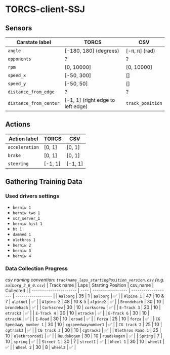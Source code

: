 # TORCS-client-SSJ

## Sensors
| Carstate label         | TORCS                             | CSV              |
| ---------------------- | --------------------------------- | ---------------- |
| `angle`                | [-180, 180] (degrees)             | [-π, π] (rad)    |
| `opponents`            | ?                                 | ?                |
| `rpm`                  | [0, 10000]                        | [0, 10000]       |
| `speed_x`              | [-50, 300]                        | []               |
| `speed_y`              | [-50, 50]                         | []               |
| `distance_from_edge`   | ?                                 | ?                |
| `distance_from_center` | [-1, 1] (right edge to left edge) | `track_position` |

## Actions
| Action label   | TORCS   | CSV     |
| -------------- | ------- | ------- |
| `acceleration` | [0, 1]  | [0, 1]  |
| `brake`        | [0, 1]  | [0, 1]  |
| `steering`     | [-1, 1] | [-1, 1] |

## Gathering Training Data
### Used drivers settings
- `berniw 1`
- `berniw two 1`
- `scr_server_1`
- `berniw hist 1`
- `bt 1`
- `damned 1`
- `olethros 1`
- `berniw 2`
- `berniw 3`
- `berniw 4`

### Data Collection Progress
*csv naming convention: `trackname_laps_startingPosition_version.csv` (e.g. `aalborg_3_6_0.csv`)*
| Track name             | Laps | Starting Position | csv_name            | Collected          |
| ---------------------- | ---- | ----------------- | ------------------- | ------------------ |
| `Aalborg`              | 35   | 1                 | `aalborg`           | :white_check_mark: |
| `Alpine 1`             | 47   | 10 & 7            | `alpine1`           | :white_check_mark: |
| `Alpine 2`             | 48   | 10 & 5            | `alpine2`           | :white_check_mark: |
| `Brondehach`           | 30   | 10                | `brondehach`        | :white_check_mark: |
| `Corkscrew`            | 30   | 10                | `corkscrew`         | :white_check_mark: |
| `E-Track 3`            | 20   | 10                | `etrack3`           | :white_check_mark: |
| `E-Track 4`            | 20   | 10                | `etrack4`           | :white_check_mark: |
| `E-Track 6`            | 30   | 10                | `etrack6`           | :white_check_mark: |
| `E-Road`               | 30   | 10                | `eroad`             | :white_check_mark: |
| `Forza`                | 25   | 10                | `forza`             | :white_check_mark: |
| `CG Speedway number 1` | 30   | 10                | `cgspeedwaynumber1` | :white_check_mark: |
| `CG track 2`           | 25   | 10                | `cgtrack2`          | :white_check_mark: |
| `CG track 3`           | 30   | 10                | `cgtrack3`          | :white_check_mark: |
| `Olethros Road 1`      | 25   | 10                | `olethrosroad1`     | :white_check_mark: |
| `Ruudskogen`           | 30   | 10                | `ruudskogen`        | :white_check_mark: |
| `Spring`               | 7    | 10                | `spring`            | :white_check_mark: |
| `Street 1`             | 30   | 7                 | `street1`           | :white_check_mark: |
| `Wheel 1`              | 30   | 10                | `wheel1`            | :white_check_mark: |
| `Wheel 2`              | 30   | 8                 | `wheel2`            | :white_check_mark: |